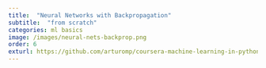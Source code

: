```yaml
---
title:  "Neural Networks with Backpropagation"
subtitle:  "from scratch"
categories: ml basics
image: /images/neural-nets-backprop.png
order: 6
exturl: https://github.com/arturomp/coursera-machine-learning-in-python/blob/master/neural-nets-backprop.ipynb
---
```

